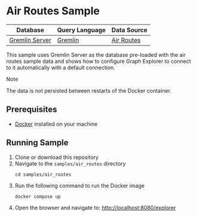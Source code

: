 # Air Routes Sample

| Database         | Query Language | Data Source  |
| ---------------- | -------------- | ------------ |
| [Gremlin Server] | [Gremlin]      | [Air Routes] |

[Air Routes]:
  https://github.com/krlawrence/graph/blob/main/sample-data/air-routes-latest.graphml
[Gremlin]: https://tinkerpop.apache.org/gremlin.html
[Gremlin Server]:
  https://tinkerpop.apache.org/docs/current/reference/#gremlin-server

This sample uses Gremlin Server as the database pre-loaded with the air routes
sample data and shows how to configure Graph Explorer to connect to it
automatically with a default connection.

> [!NOTE]  
> The data is not persisted between restarts of the Docker container.

## Prerequisites

- [Docker](https://docs.docker.com/get-docker/) installed on your machine

## Running Sample

1. Clone or download this repository
2. Navigate to the `samples/air_routes` directory
   ```
   cd samples/air_routes
   ```
3. Run the following command to run the Docker image
   ```
   docker compose up
   ```
4. Open the browser and navigate to:
   [http://localhost:8080/explorer](http://localhost:8080/explorer)
